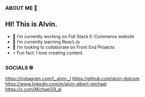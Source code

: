 ### ABOUT ME 💫

## HI! This is Alvin.
- 🔭 I’m currently working on Full Stack E-Commerce website
- 🌱 I’m currently learning React.Js
- 👯 I’m looking to collaborate on Front End Projects
- ⚡ Fun fact: I love creating content.
  
### SOCIALS 🌐

https://instagram.com/l_.alvin._l
https://github.com/alvin-dotcom
https://www.linkedin.com/in/alvin-albert-michael
https://x.com/Michael29_al
